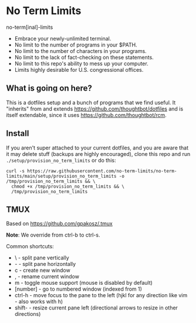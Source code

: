 # No Term Limits

no-term[inal]-limits

 * Embrace your newly-unlimited terminal.
 * No limit to the number of programs in your $PATH.
 * No limit to the number of characters in your programs.
 * No limit to the lack of fact-checking on these statements.
 * No limit to this repo's ability to mess up your computer.
 * Limits highly desirable for U.S. congressional offices.

## What is going on here?

This is a dotfiles setup and a bunch of programs that we find useful. It "inherits" from and extends https://github.com/thoughtbot/dotfiles and is itself extendable, since it uses https://github.com/thoughtbot/rcm.

## Install

If you aren't super attached to your current dotfiles, and you are aware that it may delete stuff (backups are highly encouraged), clone this repo and run `./setup/provision_no_term_limits` or do this:

    curl -s https://raw.githubusercontent.com/no-term-limits/no-term-limits/main/setup/provision_no_term_limits -o /tmp/provision_no_term_limits && \
      chmod +x /tmp/provision_no_term_limits && \
      /tmp/provision_no_term_limits

## TMUX

Based on https://github.com/gpakosz/.tmux

**Note**: We override <Leader> from ctrl-b to ctrl-s.

Common shortcuts:
  * <Leader>\ - split pane vertically
  * <Leader>- - split pane horizontally
  * <Leader>c - create new window
  * <Leader>, - rename current window
  * <Leader>m - toggle mouse support (mouse is disabled by default)
  * <Leader>[number] - go to numbered window (indexed from 1)
  * ctrl-h - move focus to the pane to the left (hjkl for any direction like vim - also works with <Leader>h)
  * shift-<left-arrow> - resize current pane left (directional arrows to resize in other directions)

